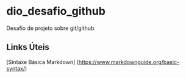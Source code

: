 # dio_desafio_github
Desafio de projeto sobre git/github

## Links Úteis

[Sintaxe Básica Markdown] (https://www.markdownguide.org/basic-syntax/)
